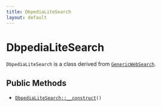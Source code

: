 ```yaml
---
title: DbpediaLiteSearch
layout: default
---
```


# DbpediaLiteSearch

<code>DbpediaLiteSearch</code> is a class derived from <code><a href="GenericWebSearch">GenericWebSearch</a></code>.

## Public Methods

* <code><a href="DbpediaLiteSearch%3A%3A__construct">DbpediaLiteSearch::__construct</a>()</code>

